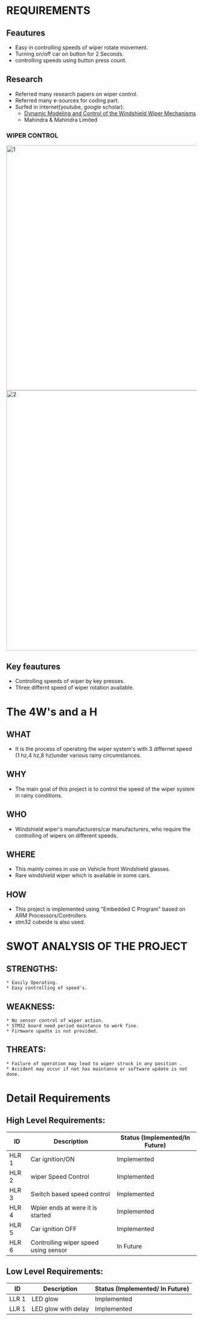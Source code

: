 # REQUIREMENTS

##  Feautures
   * Easy in controlling speeds of wiper rotate movement.
   * Turning on/off car on button for 2 Seconds.
   * controlling speeds using button press count.

## Research
   * Referred many research papers on wiper control.
   * Referred many e-sources for coding part.
   * Surfed in internet(youtube, google scholar).
     * [Dynamic Modeling and Control of the Windshield Wiper Mechanisms](http://www.wseas.us/e-library/transactions/systems/2009/29-486.pdf)
     * Mahindra & Mahindra Limited 
   ###  WIPER CONTROL 
<img width="647" alt="1" src="https://user-images.githubusercontent.com/101009349/168466745-d6c24cfb-b0fe-4c12-8aef-73bed6bdd689.png">

<img width="687" alt="2" src="https://user-images.githubusercontent.com/101009349/168466753-647c9677-1d1e-4557-8e75-4cbe51f5ad90.png">

    
##  Key feautures
   * Controlling speeds of wiper by key presses.
   * Three differnt speed of wiper rotation available.
    
# The 4W's and a H 

## WHAT
   * It is the process of operating the wiper system's with 3 differnet speed (1 hz,4 hz,8 hz)under various rainy circumstances.
## WHY
  * The main goal of this project is to control the speed of the wiper system in  rainy conditions.
## WHO
  * Windshield wiper's manufacturers/car manufacturers, who require the controlling of wipers on different speeds.
## WHERE
  * This mainly comes in use on Vehicle front Windshield glasses.
  * Rare windshield wiper which is available in some cars.
## HOW
  * This project is implemented using "Embedded C Program" based on ARM Processors/Controllers.
  * stm32 cubeide is also used.
# SWOT ANALYSIS OF THE PROJECT
 ## STRENGTHS:
    * Easily Operating.
    * Easy controlling of speed's.
 ## WEAKNESS:
    * No sensor control of wiper action.
    * STM32 board need period maintance to work fine.
    * Firmware upadte is not provided.
 ## THREATS:
    * Failure of operation may lead to wiper struck in any position .
    * Accident may occur if not has maintance or software update is not done.
 
# Detail Requirements

## High Level Requirements:

|  ID   | Description | Status (Implemented/In Future) |
| ----- | ----------- | ------------------------------ |
| HLR 1 |    Car ignition/ON  |  Implemented  |
| HLR 2 |    wiper Speed Control    | Implemented |
| HLR 3 |    Switch based speed control  | Implemented |
| HLR 4 |    Wpier ends at were it is started| Implemented|
| HLR 5 |    Car ignition OFF  |  Implemented  |
| HLR  6|    Controlling wiper speed using sensor   | In Future |

## Low Level Requirements:

|  ID   | Description | Status (Implemented/ In Future) |
| ----- | ----------- | ------------------------------- |
| LLR 1 | LED glow  |  Implemented  |
| LLR 1 | LED glow  with delay  |  Implemented  |
